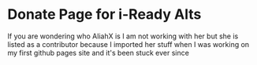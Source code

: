 # Donate Page for i-Ready Alts
If you are wondering who AliahX is I am not working with her but she is listed as a contributor because I imported her stuff when I was working on my first github pages site and it's been stuck ever since
